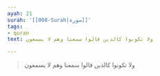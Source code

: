 ```yaml
---
ayah: 21
surah: '[[008-Surah|سورة]]'
tags:
- quran
text: ولا تكونوا كالذين قالوا سمعنا وهم لا يسمعون

---
```

> ولا تكونوا كالذين قالوا سمعنا وهم لا يسمعون
